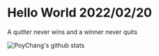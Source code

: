 # Hello World 2022/02/20

A quitter never wins and a winner never quits

![PoyChang's github stats](https://github-readme-stats.vercel.app/api?username=poychang&show_icons=true&theme=dracula)
